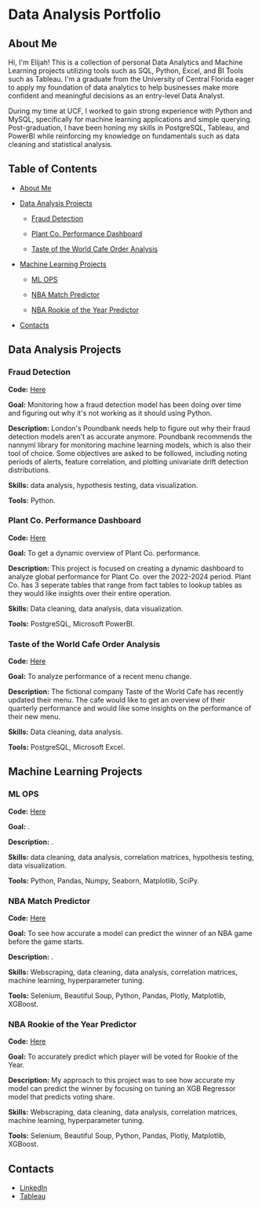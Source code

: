 # Data Analysis Portfolio

## About Me
Hi, I'm Elijah! This is a collection of personal Data Analytics and Machine Learning projects utilizing tools such as SQL, Python, Excel, and BI Tools such as Tableau. I'm a graduate from the University of Central Florida eager to apply my foundation of data analytics to help businesses make more confident and meaningful decisions as an entry-level Data Analyst.

During my time at UCF, I worked to gain strong experience with Python and MySQL, specifically for machine learning applications and simple querying. Post-graduation, I have been honing my skills in PostgreSQL, Tableau, and PowerBI while reinforcing my knowledge on fundamentals such as data cleaning and statistical analysis.

## Table of Contents
- [About Me](#about-me)
  
- [Data Analysis Projects](#data-analytics-projects)
  
  - [Fraud Detection](#fraud-detection)
    
  - [Plant Co. Performance Dashboard](#plant-co-performance-dashboard)
    
  - [Taste of the World Cafe Order Analysis](#taste-of-the-world-cafe-order-analysis)
    
- [Machine Learning Projects](#machine-learning-projects)
  
  - [ML OPS](#ml-ops)
    
  - [NBA Match Predictor](#nba-match-predictor)
    
  - [NBA Rookie of the Year Predictor](#nba-rookie-of-the-year-predictor)
    
- [Contacts](#contacts)


## Data Analysis Projects

### Fraud Detection
**Code:** [Here](https://github.com/Elijah-Rodriguez/data-analysis/tree/main/Fraud%20Detection)

**Goal:** Monitoring how a fraud detection model has been doing over time and figuring out why it's not working as it should using Python.

**Description:** London's Poundbank needs help to figure out why their fraud detection models aren't as accurate anymore. Poundbank recommends the nannyml library for monitoring machine learning models, which is also their tool of choice. Some objectives are asked to be followed, including noting periods of alerts, feature correlation, and plotting univariate drift detection distributions.

**Skills:** data analysis, hypothesis testing, data visualization.

**Tools:** Python.


### Plant Co. Performance Dashboard
**Code:** [Here](https://github.com/Elijah-Rodriguez/data-analysis/tree/main/Plant%20Co%20Performance%20Dashboard)

**Goal:** To get a dynamic overview of Plant Co. performance.

**Description:** This project is focused on creating a dynamic dashboard to analyze global performance for Plant Co. over the 2022-2024 period. Plant Co. has 3 seperate tables that range from fact tables to lookup tables as they would like insights over their entire operation. 

**Skills:** Data cleaning, data analysis, data visualization.

**Tools:** PostgreSQL, Microsoft PowerBI.


### Taste of the World Cafe Order Analysis
**Code:** [Here](https://github.com/Elijah-Rodriguez/data-analysis/tree/main/Taste%20of%20the%20World%20Analysis)

**Goal:** To analyze performance of a recent menu change.

**Description:** The fictional company Taste of the World Cafe has recently updated their menu. The cafe would like to get an overview of their quarterly performance and would like some insights on the performance of their new menu.

**Skills:** Data cleaning, data analysis.

**Tools:** PostgreSQL, Microsoft Excel.


## Machine Learning Projects

### ML OPS
**Code:** [Here](https://github.com/Elijah-Rodriguez/machine-learning/tree/main/ML%20OPS)

**Goal:** .

**Description:** .

**Skills:** data cleaning, data analysis, correlation matrices, hypothesis testing, data visualization.

**Tools:** Python, Pandas, Numpy, Seaborn, Matplotlib, SciPy.


### NBA Match Predictor
**Code:** [Here](https://github.com/Elijah-Rodriguez/machine-learning/tree/main/NBA%20Match%20Predictor)

**Goal:** To see how accurate a model can predict the winner of an NBA game before the game starts.

**Description:** .

**Skills:** Webscraping, data cleaning, data analysis, correlation matrices, machine learning, hyperparameter tuning.

**Tools:** Selenium, Beautiful Soup, Python, Pandas, Plotly, Matplotlib, XGBoost.


### NBA Rookie of the Year Predictor
**Code:** [Here](https://github.com/Elijah-Rodriguez/machine-learning/tree/main/NBA%20Rookie%20of%20the%20Year%20Predictor)

**Goal:** To accurately predict which player will be voted for Rookie of the Year.

**Description:** My approach to this project was to see how accurate my model can predict the winner by focusing on tuning an XGB Regressor model that predicts voting share.

**Skills:** Webscraping, data cleaning, data analysis, correlation matrices, machine learning, hyperparameter tuning.

**Tools:** Selenium, Beautiful Soup, Python, Pandas, Plotly, Matplotlib, XGBoost.


## Contacts
- [LinkedIn](https://www.linkedin.com/in/elijah-rodriguez-b04b77214/)
- [Tableau](https://public.tableau.com/app/profile/elijah.rodriguez/vizzes)

